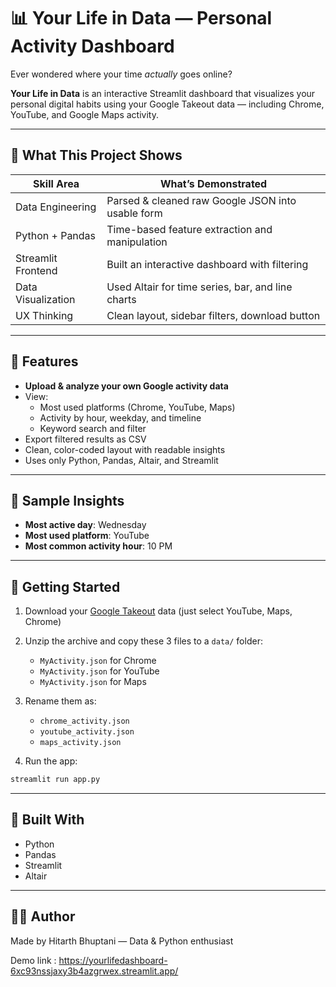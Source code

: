 # 📊 Your Life in Data — Personal Activity Dashboard

Ever wondered where your time _actually_ goes online?

**Your Life in Data** is an interactive Streamlit dashboard that visualizes your personal digital habits using your Google Takeout data — including Chrome, YouTube, and Google Maps activity.

---

## 🧠 What This Project Shows

| Skill Area         | What’s Demonstrated                               |
| ------------------ | ------------------------------------------------- |
| Data Engineering   | Parsed & cleaned raw Google JSON into usable form |
| Python + Pandas    | Time-based feature extraction and manipulation    |
| Streamlit Frontend | Built an interactive dashboard with filtering     |
| Data Visualization | Used Altair for time series, bar, and line charts |
| UX Thinking        | Clean layout, sidebar filters, download button    |

---

## 🎯 Features

- **Upload & analyze your own Google activity data**
- View:
  - Most used platforms (Chrome, YouTube, Maps)
  - Activity by hour, weekday, and timeline
  - Keyword search and filter
- Export filtered results as CSV
- Clean, color-coded layout with readable insights
- Uses only Python, Pandas, Altair, and Streamlit

---

## 🧾 Sample Insights

- **Most active day**: Wednesday
- **Most used platform**: YouTube
- **Most common activity hour**: 10 PM

---

## 🚀 Getting Started

1. Download your [Google Takeout](https://takeout.google.com/) data (just select YouTube, Maps, Chrome)
2. Unzip the archive and copy these 3 files to a `data/` folder:
   - `MyActivity.json` for Chrome
   - `MyActivity.json` for YouTube
   - `MyActivity.json` for Maps
3. Rename them as:

   - `chrome_activity.json`
   - `youtube_activity.json`
   - `maps_activity.json`

4. Run the app:

```bash
streamlit run app.py
```

---

## 🧰 Built With

- Python
- Pandas
- Streamlit
- Altair

---

## 🧑‍💻 Author

Made by Hitarth Bhuptani — Data & Python enthusiast

Demo link : https://yourlifedashboard-6xc93nssjaxy3b4azgrwex.streamlit.app/
